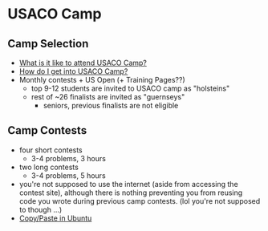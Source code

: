 # USACO Camp

## Camp Selection

  * [What is it like to attend USACO Camp?](https://www.quora.com/What-is-it-like-to-attend-the-USACO-training-camp)
  * [How do I get into USACO Camp?](https://www.quora.com/How-do-I-get-into-the-USACO-training-camp)
  * Monthly contests + US Open (+ Training Pages??)
	* top 9-12 students are invited to USACO camp as "holsteins"
	* rest of \~26 finalists are invited as "guernseys"
	  * seniors, previous finalists are not eligible

## Camp Contests

  * four short contests
    * 3-4 problems, 3 hours
  * two long contests
    * 3-4 problems, 5 hours
  * you're not supposed to use the internet (aside from accessing the contest site), although there is nothing preventing you from reusing code you wrote during previous camp contests. (lol you're not supposed to though ...)
  * [Copy/Paste in Ubuntu](https://howtoubuntu.org/how-to-cut-copy-and-paste-in-the-terminal-in-ubuntu)
